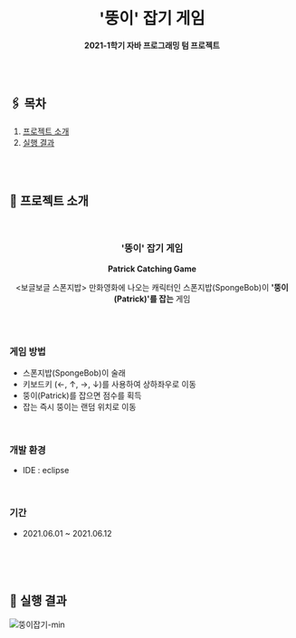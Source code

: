 <h1 align="center">'뚱이' 잡기 게임</h1>
<p align="center">
  <strong>2021-1학기 자바 프로그래밍 텀 프로젝트</strong>
<br>
<br>
 
</p>

<br>


## 🖇️ 목차
1. [프로젝트 소개](#프로젝트_소개)
2. [실행 결과](#실행_결과) 

<br>
<br>



 

<h2 id="프로젝트_소개">📌 프로젝트 소개</h2> 
<br>
<h3 align="center">'뚱이' 잡기 게임</h3>
<p align="center">
  <strong>Patrick Catching Game</strong><br>

<div align=center>

<보글보글 스폰지밥> 만화영화에 나오는 캐릭터인 스폰지밥(SpongeBob)이 **'뚱이(Patrick)'를 잡는** 게임

</div>

<br>
<br>

### 게임 방법
* 스폰지밥(SpongeBob)이 술래
* 키보드키 (←, ↑, →, ↓)를 사용하여 상하좌우로 이동
* 뚱이(Patrick)를 잡으면 점수를 획득
* 잡는 즉시 뚱이는 랜덤 위치로 이동

<br>


### 개발 환경
* IDE : eclipse

<br>

### 기간
 * 2021.06.01 ~ 2021.06.12


<br>
<br>
<br>

<h2 id="실행_결과">📌 실행 결과</h2> 

![뚱이잡기-min](https://github.com/J-yun-ji/patrick-catching-game/assets/66745172/697da477-0247-4ab5-8fe8-286aca80c1f1)

